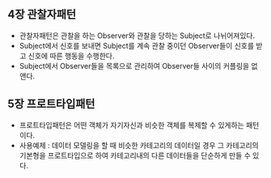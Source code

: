 ## 4장 관찰자패턴
- 관찰자패턴은 관찰을 하는 Observer와 관찰을 당하는 Subject로 나뉘어져있다.
- Subject에서 신호를 보내면 Subject를 계속 관찰 중이던 Observer들이 신호를 받고 신호에 따른 행동을 수행한다.
- Subject에서 Observer들을 목록으로 관리하여 Observer들 사이의 커플링을 없앤다.

## 5장 프로트타입패턴
- 프로트타입패턴은 어떤 객체가 자기자신과 비슷한 객체를 복제할 수 있게하는 패턴이다.
- 사용예제 : 데이터 모델링을 할 때 비슷한 카테고리의 데이터일 경우 그 카테고리의 기본형을 프로트타입으로 하여 카테고리내의 다른 데이터들을 단순하게 만들 수 있다.
